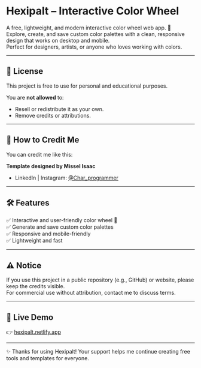 # Hexipalt – Interactive Color Wheel

A free, lightweight, and modern interactive color wheel web app. 🎨  
Explore, create, and save custom color palettes with a clean, responsive design that works on desktop and mobile.  
Perfect for designers, artists, or anyone who loves working with colors.

---

## 📜 License
This project is free to use for personal and educational purposes.

You are **not allowed** to:  
- Resell or redistribute it as your own.  
- Remove credits or attributions.  

---

## 👏 How to Credit Me
You can credit me like this:

**Template designed by Missel Isaac**  
- LinkedIn | Instagram: [@Char_programmer](https://instagram.com/Char_programmer)  

---

## 🛠️ Features
✅ Interactive and user-friendly color wheel 🌈  
✅ Generate and save custom color palettes  
✅ Responsive and mobile-friendly  
✅ Lightweight and fast  

---

## ⚠️ Notice
If you use this project in a public repository (e.g., GitHub) or website, please keep the credits visible.  
For commercial use without attribution, contact me to discuss terms.  

---

## 🚀 Live Demo
👉 [hexipalt.netlify.app](https://hexipalt.netlify.app)  

---

✨ Thanks for using Hexipalt! Your support helps me continue creating free tools and templates for everyone.
